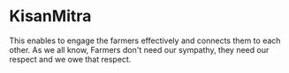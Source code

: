 # KisanMitra
This enables to engage the farmers effectively and connects them to each other.  As we all know, Farmers don't need our sympathy, they need our respect and we owe that respect.
